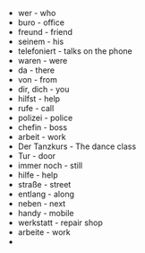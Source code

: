 * wer - who
* buro - office
* freund - friend
* seinem - his
* telefoniert - talks on the phone
* waren - were
* da - there
* von - from
* dir, dich - you
* hilfst - help
* rufe - call
* polizei - police
* chefin - boss
* arbeit - work
* Der Tanzkurs - The dance class
* Tur - door
* immer noch - still
* hilfe - help
* straße - street
* entlang - along
* neben - next
* handy - mobile
* werkstatt - repair shop
* arbeite - work
* 